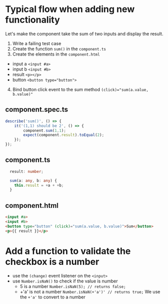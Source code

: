# Typical flow when adding new functionality
Let's make the component take the sum of two inputs and display the result.

1. Write a failing test case
2. Create the function `sum()` in the `component.ts`
3. Create the elements in the `component.html`
  * input a `<input #a>`
  * input b `<input #b>`
  * result `<p></p>`
  * button `<button type="button">`
4. Bind button click event to the sum method `(click)="sum(a.value, b.value)"`

## component.spec.ts
```typescript
describe('sum()', () => {
    it('(1,1) should be 2', () => {
        component.sum(1,1);
        expect(component.result).toEqual(2);
    });
});
```

## component.ts
```typescript
  result: number;

  sum(a: any, b: any) {
    this.result = +a + +b;
  }
```

## component.html
```html
<input #a>
<input #b>
<button type="button" (click)="sum(a.value, b.value)">Sum</button>
<p>{{ result }}</p>
```

# Add a function to validate the checkbox is a number
* use the `(change)` event listener on the `<input>`
* use `Number.isNaN()` to check if the value is number
  * 5 is a number `Number.isNaN(5); // returns false;`
  * +'a' is not a number `Number.isNaN(+'a')' // returns true;` We use the `+'a'` to convert to a number

